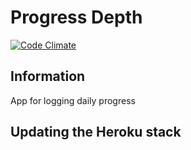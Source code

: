 # Progress Depth

[![Code Climate](https://codeclimate.com/github/AlexKochurov/progress_depth/badges/gpa.svg)](https://codeclimate.com/github/AlexKochurov/progress_depth)

## Information

App for logging daily progress

## Updating the Heroku stack
